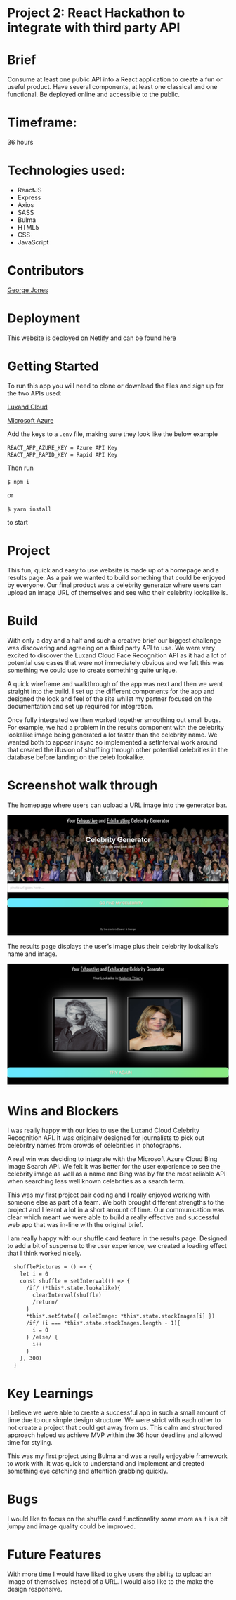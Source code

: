 # Project 2: React Hackathon to integrate with third party API

# Brief

Consume at least one public API into a React application to create a fun or useful product. Have several components, at least one classical and one functional. Be deployed online and accessible to the public.

# Timeframe: 

36 hours

# Technologies used:

* ReactJS
* Express
* Axios
* SASS
* Bulma
* HTML5
* CSS
* JavaScript

# Contributors

[George Jones](https://github.com/Jompra)

# Deployment 

This website is deployed on Netlify and can be found [here](https://your-celeb-face.netlify.app/)

# Getting Started

To run this app you will need to clone or download the files and sign up for the two APIs used: 

[Luxand Cloud](https://rapidapi.com/aboykov/api/luxand-cloud-face-recognition?endpoint=apiendpoint_188c3cc8-6f87-4558-a9c7-be772a5a7ccf) 

[Microsoft Azure](https://azure.microsoft.com/en-gb/free/search/?&ef_id=CjwKCAjw2a32BRBXEiwAUcugiISGAMerV2gAqqtH0Va-SKRbGl6PQg7R1nJVHepxe0Jw54XQ_vvbPRoCFH4QAvD_BwE:G:s&OCID=AID2000125_SEM_CjwKCAjw2a32BRBXEiwAUcugiISGAMerV2gAqqtH0Va-SKRbGl6PQg7R1nJVHepxe0Jw54XQ_vvbPRoCFH4QAvD_BwE:G:s&dclid=CjkKEQjw2a32BRCwkfevsaHM07IBEiQAOHSxZRMAtT9DP8wOMrB3t3Ey1nc54XpMnbMwqVuQT1vdQjnw_wcB)


 Add the keys to a `.env` file, making sure they look like the below example

```
REACT_APP_AZURE_KEY = Azure API Key
REACT_APP_RAPID_KEY = Rapid API Key
```

Then run 

`$ npm i `

or

`$ yarn install `

to start 


# Project 

This fun, quick and easy to use website is made up of a homepage and a results page.  As a pair we wanted to build something that could be enjoyed by everyone. Our final product was a celebrity generator where users can upload an image URL of themselves and see who their celebrity lookalike is. 

# Build 

With only a day and a half and such a creative brief our biggest challenge was discovering and agreeing on a third party API to use. We were very excited to discover the Luxand Cloud Face Recognition API as it had a lot of potential use cases that were not immediately obvious and we felt this was something we could use to create something quite unique. 

A quick wireframe and walkthrough of the app was next and then we went straight into the build. I set up the different components for the app and designed the look and feel of the site whilst my partner focused on the documentation and set up required for integration. 

Once fully integrated we then worked together smoothing out small bugs. For example, we had a problem in the results component with the celebrity lookalike image being generated a lot faster than the celebrity name. We wanted both to appear insync so implemented a setInterval work around that created the illusion of shuffling through other potential celebrities in the database before landing on the celeb lookalike. 

# Screenshot walk through 

The homepage where users can upload a URL image into the generator bar.


![Homepage](src/images/1.png)

The results page displays the user’s image plus their celebrity lookalike’s name and image.


![Results page](src/images/2.png)


# Wins and Blockers 

I was really happy with our idea to use the Luxand Cloud Celebrity Recognition API. It was originally designed for journalists to pick out celebritry names from crowds of celebrities in photographs. 

A real win was deciding to integrate with the Microsoft Azure Cloud Bing Image Search API. We felt it was better for the user experience to see the celebrity image as well as a name and Bing was by far the most reliable API when searching less well known celebrities as a search term. 


This was my first project pair coding and I really enjoyed working with someone else as part of a team. We both brought different strengths to the project and I learnt a lot in a short amount of time. Our communication was clear which meant we were able to build a really effective and successful web app that was in-line with the original brief. 


I am really happy with our shuffle card feature in the results page. Designed to add a bit of suspense to the user experience, we created a loading effect that I think worked nicely. 


```
  shufflePictures = () => { 
    let i = 0
    const shuffle = setInterval(() => {
      /if/ (*this*.state.lookalike){
        clearInterval(shuffle)
        /return/
      } 
      *this*.setState({ celebImage: *this*.state.stockImages[i] })
      /if/ (i === *this*.state.stockImages.length - 1){
        i = 0
      } /else/ {
        i++
      }
    }, 300)
  }
```

# Key Learnings

I believe we were able to create a successful app in such a small amount of time due to our simple design structure. We were strict with each other to not create a project that could get away from us. This calm and structured approach helped us achieve MVP within the 36 hour deadline and allowed time for styling. 

This was my first project using Bulma and was a really enjoyable framework to work with. It was quick to understand and implement and created something eye catching and attention grabbing quickly. 

# Bugs 

I would like to focus on the shuffle card functionality some more as it is a bit jumpy and image quality could be improved. 


# Future Features 

With more time I would have liked to give users the ability to upload an image of themselves instead of a URL. 
I would also like to the make the design responsive.  


